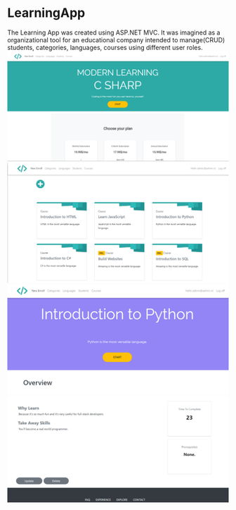 # LearningApp
The Learning App was created using ASP.NET MVC. It was imagined as a organizational tool for an educational company intended to manage(CRUD) students, categories, languages, courses using different user roles. 
<br>
![](picture1.PNG)<br>
![](picture2.PNG)<br>
![](picture3.PNG)
![](picture4.PNG)
